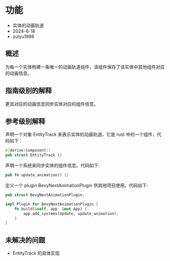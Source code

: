 # 功能

- 实体的动画轨道
- 2024-6-18
- zuiyu1998

## 概述

为每一个实体构建一条唯一的动画轨道组件，该组件保存了该实体中其他组件对应的动画信息。

## 指南级别的解释

更具对应的动画信息同步实体对应的组件信息。

## 参考级别解释

声明一个对象 EntityTrack 来表示实体的动画轨道，它是 rust 中的一个组件，代码如下：

```rust
#[derive(Component)]
pub struct EntityTrack {}

```

声明一个系统来同步实体的组件信息。代码如下:

```rust
pub fn update_animation() {}

```

定义一个 plugin BevyNextAnimationPlugin 供其他项目使用。代码如下:

```rust
pub struct BevyNextAnimationPlugin;

impl Plugin for BevyNextAnimationPlugin {
    fn build(&self, app: &mut App) {
        app.add_systems(Update, update_animation);
    }
}

```

## 未解决的问题

- EntityTrack 的具体实现
